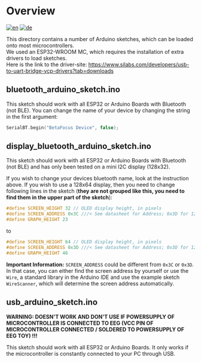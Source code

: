 # Overview
[![en](https://img.shields.io/badge/lang-en-red.svg)](https://github.com/visar77/BetaFocus/blob/main/Arduino%20Sketches/README.md)
[![de](https://img.shields.io/badge/lang-de-red.svg)](https://github.com/visar77/BetaFocus/blob/main/Arduino%20Sketches/README.de.md)

This directory contains a number of Arduino sketches, which can be loaded onto most microcontrollers. <br>
We used an ESP32-WROOM MC, which requires the installation of extra drivers to load sketches. <br> 
Here is the link to the driver-site:
https://www.silabs.com/developers/usb-to-uart-bridge-vcp-drivers?tab=downloads

## bluetooth_arduino_sketch.ino
This sketch should work with all ESP32 or Arduino Boards with Bluetooth (not BLE). You can change the name of your device
by changing the string in the first argument:
```cpp
SerialBT.begin("BetaFocus Device", false);
```

## display_bluetooth_arduino_sketch.ino
This sketch should work with all ESP32 or Arduino Boards with Bluetooth (not BLE) and has only been tested on a mini I2C display (128x32). 

If you wish to change your devices bluetooth name, look at the instruction above. If you wish to use a 128x64 display, then you need to change following lines in the sketch 
(**they are not grouped like this, you need to find them in the upper part of the sketch**):
```cpp
#define SCREEN_HEIGHT 32 // OLED display height, in pixels
#define SCREEN_ADDRESS 0x3C ///< See datasheet for Address; 0x3D for 128x64, 0x3C for 128x32
#define GRAPH_HEIGHT 23
```
to
```cpp
#define SCREEN_HEIGHT 64 // OLED display height, in pixels
#define SCREEN_ADDRESS 0x3D ///< See datasheet for Address; 0x3D for 128x64, 0x3C for 128x32
#define GRAPH_HEIGHT 46
```
**Important Information:** `SCREEN_ADDRESS` could be different from `0x3C` or `0x3D`. In that case, you can either find the screen address by yourself or 
use the `Wire`, a standard library in the Arduino IDE and use the example sketch `WireScanner`, which will determine the screen address automatically.
## usb_arduino_sketch.ino
**WARNING: DOESN'T WORK AND DON'T USE IF POWERSUPPLY OF MICROCONTROLLER IS CONNECTED TO EEG (VCC PIN OF MICROCONTROLLER CONNECTED / SOLDERED TO POWERSUPPLY OF EEG TOY) !!!**

This sketch should work with all ESP32 or Arduino Boards. It only works if the microcontroller is constantly connected to your PC through USB. 
